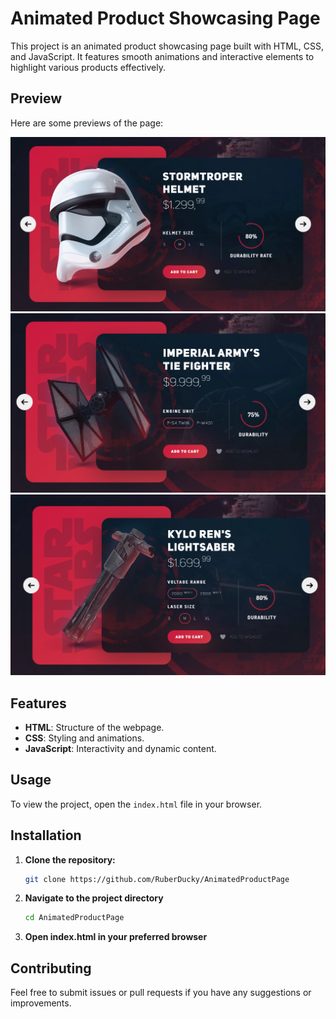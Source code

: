 # Animated Product Showcasing Page

This project is an animated product showcasing page built with HTML, CSS, and JavaScript. It features smooth animations and interactive elements to highlight various products effectively.

## Preview

Here are some previews of the page:

![Product 1](preview/1.png)
![Product 2](preview/2.png)
![Product 3](preview/3.png)

## Features

- **HTML**: Structure of the webpage.
- **CSS**: Styling and animations.
- **JavaScript**: Interactivity and dynamic content.

## Usage

To view the project, open the `index.html` file in your browser.

## Installation

1. **Clone the repository:**
   ```sh
   git clone https://github.com/RuberDucky/AnimatedProductPage
   ```
2. **Navigate to the project directory**   
   ```sh 
   cd AnimatedProductPage

3. **Open index.html in your preferred browser**

## Contributing

Feel free to submit issues or pull requests if you have any suggestions or improvements.